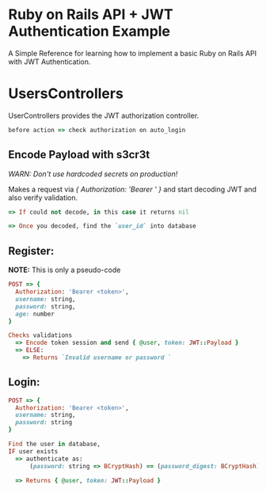 # Ruby on Rails API + JWT Authentication Example

A Simple Reference for learning how to implement a basic Ruby on Rails API with JWT Authentication.

# UsersControllers

UserControllers provides the JWT authorization controller.

```ruby
before action => check authorization on auto_login
```

## Encode Payload with s3cr3t

_WARN: Don't use hardcoded secrets on production!_

Makes a request via _{ Authorization: 'Bearer <token>' }_
and start decoding JWT and also verify validation.

```ruby
=> If could not decode, in this case it returns nil

=> Once you decoded, find the `user_id` into database
```

<!-- prettier-ignore-start -->
## Register:

**NOTE:** This is only a pseudo-code
```ruby
POST => {
  Authorization: 'Bearer <token>',
  username: string,
  password: string,
  age: number
}

Checks validations
  => Encode token session and send { @user, token: JWT::Payload }
  => ELSE:
    => Returns `Invalid username or password `
```

## Login:
```ruby
POST => {
  Authorization: 'Bearer <token>',
  username: string,
  password: string
}

Find the user in database,
IF user exists
  => authenticate as:
      (password: string => BCryptHash) == (password_digest: BCryptHash).

  => Returns { @user, token: JWT::Payload }
```
<!-- prettier-ignore-end -->

